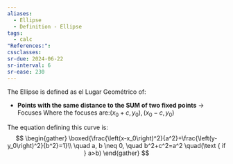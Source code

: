 ```yaml
---
aliases:
  - Ellipse
  - Definition - Ellipse
tags:
  - calc
"References:": 
cssclasses: 
sr-due: 2024-06-22
sr-interval: 6
sr-ease: 230
---
```

The Ellipse is defined as el Lugar Geométrico of: 
+ **Points with the same distance to the SUM of two fixed points** → Focuses
  Where the focuses are:$(x_0+c, y_0), (x_0 -c , y_0)$

The equation defining this curve is: 
$$
\begin{gather}
\boxed{\frac{\left(x-x_0\right)^2}{a^2}+\frac{\left(y-y_0\right)^2}{b^2}=1}\\
\quad a, b \neq 0, \quad b^2+c^2=a^2 \quad(\text { if } a>b) 
\end{gather}
$$

